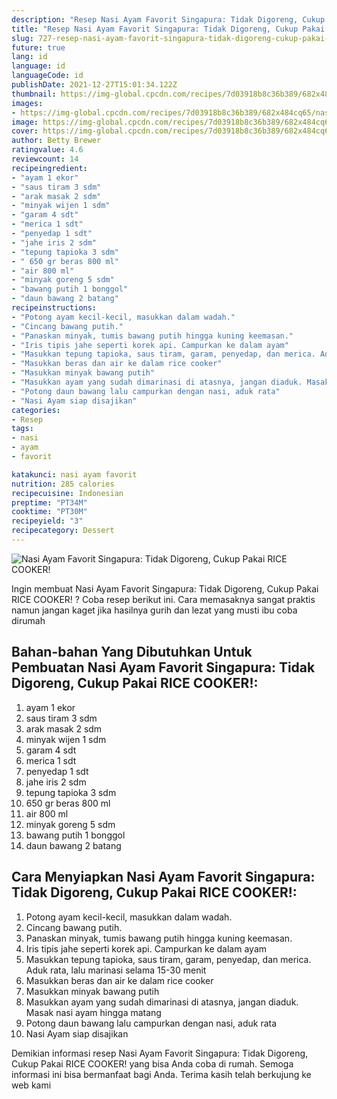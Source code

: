 ```yaml
---
description: "Resep Nasi Ayam Favorit Singapura: Tidak Digoreng, Cukup Pakai RICE COOKER! Anti Gagal"
title: "Resep Nasi Ayam Favorit Singapura: Tidak Digoreng, Cukup Pakai RICE COOKER! Anti Gagal"
slug: 727-resep-nasi-ayam-favorit-singapura-tidak-digoreng-cukup-pakai-rice-cooker-anti-gagal
future: true
lang: id
language: id
languageCode: id
publishDate: 2021-12-27T15:01:34.122Z 
thumbnail: https://img-global.cpcdn.com/recipes/7d03918b8c36b389/682x484cq65/nasi-ayam-favorit-singapura-tidak-digoreng-cukup-pakai-rice-cooker-foto-resep-utama.png
images:
- https://img-global.cpcdn.com/recipes/7d03918b8c36b389/682x484cq65/nasi-ayam-favorit-singapura-tidak-digoreng-cukup-pakai-rice-cooker-foto-resep-utama.png
image: https://img-global.cpcdn.com/recipes/7d03918b8c36b389/682x484cq65/nasi-ayam-favorit-singapura-tidak-digoreng-cukup-pakai-rice-cooker-foto-resep-utama.png
cover: https://img-global.cpcdn.com/recipes/7d03918b8c36b389/682x484cq65/nasi-ayam-favorit-singapura-tidak-digoreng-cukup-pakai-rice-cooker-foto-resep-utama.png
author: Betty Brewer
ratingvalue: 4.6
reviewcount: 14
recipeingredient:
- "ayam 1 ekor"
- "saus tiram 3 sdm"
- "arak masak 2 sdm"
- "minyak wijen 1 sdm"
- "garam 4 sdt"
- "merica 1 sdt"
- "penyedap 1 sdt"
- "jahe iris 2 sdm"
- "tepung tapioka 3 sdm"
- " 650 gr beras 800 ml"
- "air 800 ml"
- "minyak goreng 5 sdm"
- "bawang putih 1 bonggol"
- "daun bawang 2 batang"
recipeinstructions:
- "Potong ayam kecil-kecil, masukkan dalam wadah."
- "Cincang bawang putih."
- "Panaskan minyak, tumis bawang putih hingga kuning keemasan."
- "Iris tipis jahe seperti korek api. Campurkan ke dalam ayam"
- "Masukkan tepung tapioka, saus tiram, garam, penyedap, dan merica. Aduk rata, lalu marinasi selama 15-30 menit"
- "Masukkan beras dan air ke dalam rice cooker"
- "Masukkan minyak bawang putih"
- "Masukkan ayam yang sudah dimarinasi di atasnya, jangan diaduk. Masak nasi ayam hingga matang"
- "Potong daun bawang lalu campurkan dengan nasi, aduk rata"
- "Nasi Ayam siap disajikan"
categories:
- Resep
tags:
- nasi
- ayam
- favorit

katakunci: nasi ayam favorit 
nutrition: 285 calories
recipecuisine: Indonesian
preptime: "PT34M"
cooktime: "PT30M"
recipeyield: "3"
recipecategory: Dessert
---
```



![Nasi Ayam Favorit Singapura: Tidak Digoreng, Cukup Pakai RICE COOKER!](https://img-global.cpcdn.com/recipes/7d03918b8c36b389/682x484cq65/nasi-ayam-favorit-singapura-tidak-digoreng-cukup-pakai-rice-cooker-foto-resep-utama.png)

Ingin membuat Nasi Ayam Favorit Singapura: Tidak Digoreng, Cukup Pakai RICE COOKER! ? Coba resep berikut ini. Cara memasaknya sangat praktis namun jangan kaget jika hasilnya gurih dan lezat yang musti ibu coba dirumah

<!--inarticleads1-->

## Bahan-bahan Yang Dibutuhkan Untuk Pembuatan Nasi Ayam Favorit Singapura: Tidak Digoreng, Cukup Pakai RICE COOKER!:

1. ayam 1 ekor
1. saus tiram 3 sdm
1. arak masak 2 sdm
1. minyak wijen 1 sdm
1. garam 4 sdt
1. merica 1 sdt
1. penyedap 1 sdt
1. jahe iris 2 sdm
1. tepung tapioka 3 sdm
1.  650 gr beras 800 ml
1. air 800 ml
1. minyak goreng 5 sdm
1. bawang putih 1 bonggol
1. daun bawang 2 batang



<!--inarticleads2-->

## Cara Menyiapkan Nasi Ayam Favorit Singapura: Tidak Digoreng, Cukup Pakai RICE COOKER!:

1. Potong ayam kecil-kecil, masukkan dalam wadah.
1. Cincang bawang putih.
1. Panaskan minyak, tumis bawang putih hingga kuning keemasan.
1. Iris tipis jahe seperti korek api. Campurkan ke dalam ayam
1. Masukkan tepung tapioka, saus tiram, garam, penyedap, dan merica. Aduk rata, lalu marinasi selama 15-30 menit
1. Masukkan beras dan air ke dalam rice cooker
1. Masukkan minyak bawang putih
1. Masukkan ayam yang sudah dimarinasi di atasnya, jangan diaduk. Masak nasi ayam hingga matang
1. Potong daun bawang lalu campurkan dengan nasi, aduk rata
1. Nasi Ayam siap disajikan




Demikian informasi  resep Nasi Ayam Favorit Singapura: Tidak Digoreng, Cukup Pakai RICE COOKER!   yang bisa Anda coba di rumah. Semoga informasi ini bisa bermanfaat bagi Anda. Terima kasih telah berkujung ke web kami
